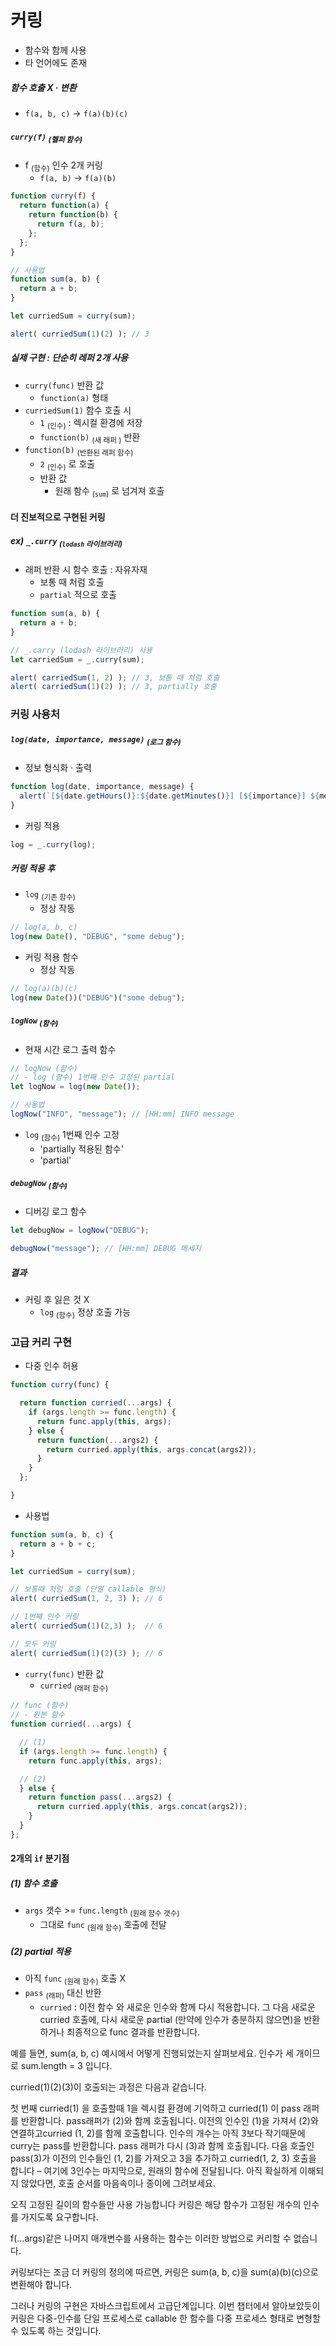커링
====

- 함수와 함께 사용
- 타 언어에도 존재

##### 함수 호출 X · 변환
- `f(a, b, c)` → `f(a)(b)(c)`

##### `curry(f)` <sub>(헬퍼 함수)</sub>
- f <sub>(함수)</sub> 인수 2개 커링
  - `f(a, b)` → `f(a)(b)`
```javascript
function curry(f) {
  return function(a) {
    return function(b) {
      return f(a, b);
    };
  };
}

// 사용법
function sum(a, b) {
  return a + b;
}

let curriedSum = curry(sum);

alert( curriedSum(1)(2) ); // 3
```

##### 실제 구현 : 단순히 레퍼 2개 사용
- `curry(func)` 반환 값
  - `function(a)` 형태
- `curriedSum(1)` 함수 호출 시
  - `1` <sub>(인수)</sub> : 렉시컬 환경에 저장
  - `function(b)` <sub>(새 래퍼 )</sub> 반환
- `function(b)` <sub>(반환된 래퍼 함수)</sub>
  - `2` <sub>(인수)</sub> 로 호출
  - 반환 값
    - 원래 함수 <sub>(`sum`)</sub> 로 넘겨져 호출

#### 더 진보적으로 구현된 커링

##### ex&#41; `_.curry` <sub>(`lodash` 라이브러리)</sub>
- 래퍼 반환 시 함수 호출 : 자유자재
  - 보통 때 처럼 호출
  - `partial` 적으로 호출
```javascript
function sum(a, b) {
  return a + b;
}

// _.carry (lodash 라이브러리) 사용
let carriedSum = _.curry(sum);

alert( carriedSum(1, 2) ); // 3, 보통 때 처럼 호출
alert( carriedSum(1)(2) ); // 3, partially 호출
```

### 커링 사용처

##### `log(date, importance, message)` <sub>(로그 함수)</sub>
- 정보 형식화 · 출력
```javascript
function log(date, importance, message) {
  alert(`[${date.getHours()}:${date.getMinutes()}] [${importance}] ${message}`);
}
```
- 커링 적용
```javascript
log = _.curry(log);
```

##### 커링 적용 후
- `log` <sub>(기존 함수)</sub>
  - 정상 작동
```javascript
// log(a, b, c)
log(new Date(), "DEBUG", "some debug");
```
- 커링 적용 함수
  - 정상 작동
```javascript
// log(a)(b)(c)
log(new Date())("DEBUG")("some debug");
```
##### `logNow` <sub>(함수)</sub>
- 현재 시간 로그 출력 함수
```javascript
// logNow (함수)
// - log (함수) 1번째 인수 고정된 partial
let logNow = log(new Date());

// 사용법
logNow("INFO", "message"); // [HH:mm] INFO message
```
- `log` <sub>(함수)</sub> 1번째 인수 고정
  - 'partially 적용된 함수'
  - 'partial'
##### `debugNow` <sub>(함수)</sub>
- 디버깅 로그 함수
```javascript
let debugNow = logNow("DEBUG");

debugNow("message"); // [HH:mm] DEBUG 메세지
```

##### 결과
- 커링 후 잃은 것 X
  - `log` <sub>(함수)</sub> 정상 호출 가능

### 고급 커리 구현
- 다중 인수 허용
```javascript
function curry(func) {

  return function curried(...args) {
    if (args.length >= func.length) {
      return func.apply(this, args);
    } else {
      return function(...args2) {
        return curried.apply(this, args.concat(args2));
      }
    }
  };

}
```
- 사용법
```javascript
function sum(a, b, c) {
  return a + b + c;
}

let curriedSum = curry(sum);

// 보통때 처럼 호출 (단일 callable 형식)
alert( curriedSum(1, 2, 3) ); // 6

// 1번째 인수 커링
alert( curriedSum(1)(2,3) );  // 6

// 모두 커링
alert( curriedSum(1)(2)(3) ); // 6
```
- `curry(func)` 반환 값
  - `curried` <sub>(래퍼 함수)</sub>
```javascript
// func (함수)
// - 원본 함수
function curried(...args) {

  // (1)
  if (args.length >= func.length) {
    return func.apply(this, args);

  // (2)
  } else {
    return function pass(...args2) {
      return curried.apply(this, args.concat(args2));
    }
  }
};
```

#### 2개의 `if` 분기점

##### (1) 함수 호출
- `args` 갯수 >= `func.length` <sub>(원래 함수 갯수)</sub>
  - 그대로 `func` <sub>(원래 함수)</sub> 호출에 전달

##### (2) partial 적용
- 아직 `func` <sub>(원래 함수)</sub> 호출 X
- `pass` <sub>(래퍼)</sub> 대신 반환
  - `curried` : 이전 함수 와 새로운 인수와 함께 다시 적용합니다. 그 다음 새로운 curried 호출에, 다시 새로운 partial (만약에 인수가 충분하지 않으면)을 반환하거나 최종적으로 func 결과를 반환합니다.

예를 들면, sum(a, b, c) 예시에서 어떻게 진행되었는지 살펴보세요. 인수가 세 개이므로 sum.length = 3 입니다.

curried(1)(2)(3)이 호출되는 과정은 다음과 같습니다.

첫 번째 curried(1) 을 호출할때 1을 렉시컬 환경에 기억하고 curried(1) 이 pass 래퍼를 반환합니다.
pass래퍼가 (2)와 함께 호출됩니다. 이전의 인수인 (1)을 가져서 (2)와 연결하고curried (1, 2)를 함께 호출합니다. 인수의 개수는 아직 3보다 작기때문에 curry는 pass를 반환합니다.
pass 래퍼가 다시 (3)과 함께 호출됩니다. 다음 호출인 pass(3)가 이전의 인수들인 (1, 2)를 가져오고 3을 추가하고 curried(1, 2, 3) 호출을 합니다 – 여기에 3인수는 마지막으로, 원래의 함수에 전달됩니다.
아직 확실하게 이해되지 않았다면, 호출 순서를 마음속이나 종이에 그려보세요.

오직 고정된 길이의 함수들만 사용 가능합니다
커링은 해당 함수가 고정된 개수의 인수를 가지도록 요구합니다.

f(...args)같은 나머지 매개변수를 사용하는 함수는 이러한 방법으로 커리할 수 없습니다.

커링보다는 조금 더
커링의 정의에 따르면, 커링은 sum(a, b, c)을 sum(a)(b)(c)으로 변환해야 합니다.

그러나 커링의 구현은 자바스크립트에서 고급단계입니다. 이번 챕터에서 알아보았듯이 커링은 다중-인수를 단일 프로세스로 callable 한 함수를 다중 프로세스 형태로 변형할 수 있도록 하는 것입니다.